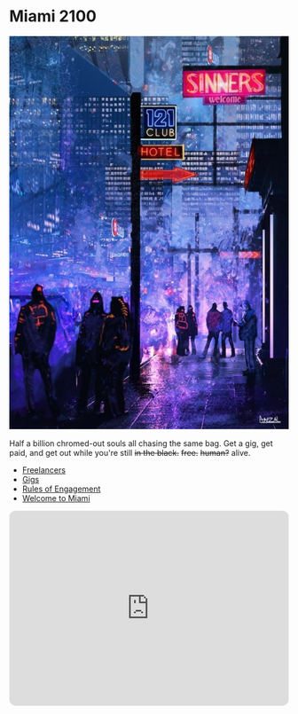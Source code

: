 # Miami 2100
![Welcome](assets/images/Welcome.jpeg)

Half a billion chromed-out souls all chasing the same bag. Get a gig, get paid, and get out while you're still ~~in the black.~~ ~~free.~~ ~~human?~~ alive.
- [Freelancers](Players/Players.md)
- [Gigs](Gigs/gigs.md)
- [Rules of Engagement](Game/Game.md)
- [Welcome to Miami](City/Miami.md)
<iframe style="border-radius:12px" src="https://open.spotify.com/embed/playlist/3f784XknUqnjQhmWdTfiWh?utm_source=generator&theme=0" width="100%" height="352" frameBorder="0" allowfullscreen="" allow="autoplay; clipboard-write; encrypted-media; fullscreen; picture-in-picture" loading="lazy"></iframe>